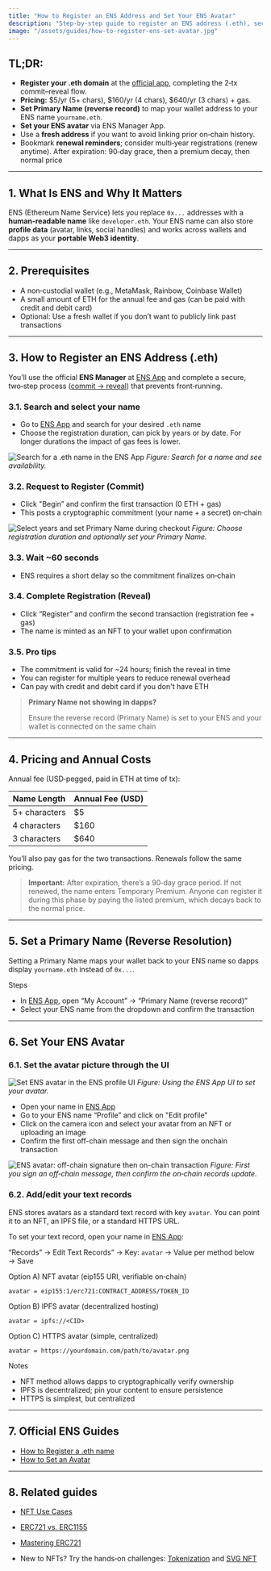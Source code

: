 ```yaml
---
title: "How to Register an ENS Address and Set Your ENS Avatar"
description: "Step-by-step guide to register an ENS address (.eth), secure your Web3 identity, and set an ENS avatar. Covers pricing, commit–reveal, reverse resolution, and best practices."
image: "/assets/guides/how-to-register-ens-set-avatar.jpg"
---
```


## TL;DR:

- **Register your .eth domain** at the [official app](https://app.ens.domains), completing the 2‑tx commit–reveal flow.
- **Pricing:** $5/yr (5+ chars), $160/yr (4 chars), $640/yr (3 chars) + gas.
- **Set Primary Name (reverse record)** to map your wallet address to your ENS name `yourname.eth`.
- **Set your ENS avatar** via ENS Manager App.
- Use a **fresh address** if you want to avoid linking prior on‑chain history.
- Bookmark **renewal reminders**; consider multi‑year registrations (renew anytime). After expiration: 90‑day grace, then a premium decay, then normal price

---

## 1. What Is ENS and Why It Matters

ENS (Ethereum Name Service) lets you replace `0x...` addresses with a **human‑readable name** like `developer.eth`. Your ENS name can also store **profile data** (avatar, links, social handles) and works across wallets and dapps as your **portable Web3 identity**.

---

## 2. Prerequisites

- A non‑custodial wallet (e.g., MetaMask, Rainbow, Coinbase Wallet)
- A small amount of ETH for the annual fee and gas (can be paid with credit and debit card)
- Optional: Use a fresh wallet if you don’t want to publicly link past transactions

---

<span id="3-how-to-register-an-ens-address-eth"></span>

## 3. How to Register an ENS Address (.eth)

You’ll use the official **ENS Manager** at [ENS App](https://app.ens.domains) and complete a secure, two‑step process ([commit -> reveal](/guides/commit-reveal-scheme)) that prevents front‑running.

### 3.1. Search and select your name

- Go to [ENS App](https://app.ens.domains) and search for your desired `.eth` name
- Choose the registration duration, can pick by years or by date. For longer durations the impact of gas fees is lower.

![Search for a .eth name in the ENS App](/assets/guides/search-ens-domain.jpg)
_Figure: Search for a name and see availability._

### 3.2. Request to Register (Commit)

- Click "Begin” and confirm the first transaction (0 ETH + gas)
- This posts a cryptographic commitment (your name + a secret) on‑chain

![Select years and set Primary Name during checkout](/assets/guides/register-ens-domain.jpg)
_Figure: Choose registration duration and optionally set your Primary Name._

### 3.3. Wait ~60 seconds

- ENS requires a short delay so the commitment finalizes on‑chain

### 3.4. Complete Registration (Reveal)

- Click “Register” and confirm the second transaction (registration fee + gas)
- The name is minted as an NFT to your wallet upon confirmation

### 3.5. Pro tips

- The commitment is valid for ~24 hours; finish the reveal in time
- You can register for multiple years to reduce renewal overhead
- Can pay with credit and debit card if you don't have ETH

> **Primary Name not showing in dapps?**
>
> Ensure the reverse record (Primary Name) is set to your ENS and your wallet is connected on the same chain

---

## 4. Pricing and Annual Costs

Annual fee (USD‑pegged, paid in ETH at time of tx):

<table>
  <thead>
    <tr>
      <th>Name Length</th>
      <th>Annual Fee (USD)</th>
    </tr>
  </thead>
  <tbody>
    <tr>
      <td>5+ characters</td>
      <td>$5</td>
    </tr>
    <tr>
      <td>4 characters</td>
      <td>$160</td>
    </tr>
    <tr>
      <td>3 characters</td>
      <td>$640</td>
    </tr>
  </tbody>

</table>

You’ll also pay gas for the two transactions. Renewals follow the same pricing.

> **Important:** After expiration, there’s a 90‑day grace period. If not renewed, the name enters Temporary Premium. Anyone can register it during this phase by paying the listed premium, which decays back to the normal price.

---

## 5. Set a Primary Name (Reverse Resolution)

Setting a Primary Name maps your wallet back to your ENS name so dapps display `yourname.eth` instead of `0x...`.

Steps

- In [ENS App](https://app.ens.domains), open “My Account” → “Primary Name (reverse record)”
- Select your ENS name from the dropdown and confirm the transaction

---

<span id="6-set-your-ens-avatar"></span>

## 6. Set Your ENS Avatar

### 6.1. Set the avatar picture through the UI

![Set ENS avatar in the ENS profile UI](/assets/guides/ens-profile-set-avatar.jpg)
_Figure: Using the ENS App UI to set your avatar._

- Open your name in [ENS App](https://app.ens.domains)
- Go to your ENS name “Profile” and click on "Edit profile"
- Click on the camera icon and select your avatar from an NFT or uploading an image
- Confirm the first off-chain message and then sign the onchain transaction

![ENS avatar: off-chain signature then on-chain transaction](/assets/guides/offchain-onchain-signatures.jpg)
_Figure: First you sign an off‑chain message, then confirm the on‑chain records update._

### 6.2. Add/edit your text records

ENS stores avatars as a standard text record with key `avatar`. You can point it to an NFT, an IPFS file, or a standard HTTPS URL.

To set your text record, open your name in [ENS App](https://app.ens.domains):

“Records” → Edit Text Records” → Key: `avatar` → Value per method below → Save

Option A) NFT avatar (eip155 URI, verifiable on‑chain)

```text
avatar = eip155:1/erc721:CONTRACT_ADDRESS/TOKEN_ID
```

Option B) IPFS avatar (decentralized hosting)

```text
avatar = ipfs://<CID>
```

Option C) HTTPS avatar (simple, centralized)

```text
avatar = https://yourdomain.com/path/to/avatar.png
```

Notes

- NFT method allows dapps to cryptographically verify ownership
- IPFS is decentralized; pin your content to ensure persistence
- HTTPS is simplest, but centralized

---

## 7. Official ENS Guides

- [How to Register a .eth name](https://support.ens.domains/en/articles/7882582-how-to-register-a-eth-name)
- [How to Set an Avatar](https://support.ens.domains/en/articles/7883271-how-to-set-an-avatar)

---

## 8. Related guides

- [NFT Use Cases](/guides/nft-use-cases)
- [ERC721 vs. ERC1155](/guides/erc721-vs-erc1155)
- [Mastering ERC721](/guides/mastering-erc721)

- New to NFTs? Try the hands‑on challenges: [Tokenization](/challenge/tokenization) and [SVG NFT](/challenge/svg-nft)
